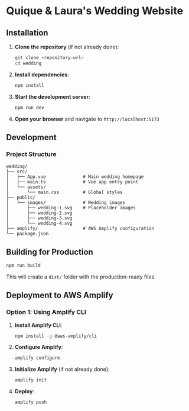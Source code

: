 # Quique & Laura's Wedding Website

## Installation

1. **Clone the repository** (if not already done):
   ```bash
   git clone <repository-url>
   cd wedding
   ```

2. **Install dependencies**:
   ```bash
   npm install
   ```

3. **Start the development server**:
   ```bash
   npm run dev
   ```

4. **Open your browser** and navigate to `http://localhost:5173`

## Development

### Project Structure

```
wedding/
├── src/
│   ├── App.vue              # Main wedding homepage
│   ├── main.ts              # Vue app entry point
│   └── assets/
│       └── main.css         # Global styles
├── public/
│   └── images/              # Wedding images
│       ├── wedding-1.svg    # Placeholder images
│       ├── wedding-2.svg
│       ├── wedding-3.svg
│       └── wedding-4.svg
├── amplify/                 # AWS Amplify configuration
└── package.json
```

## Building for Production

```bash
npm run build
```

This will create a `dist/` folder with the production-ready files.

## Deployment to AWS Amplify

### Option 1: Using Amplify CLI

1. **Install Amplify CLI**:
   ```bash
   npm install -g @aws-amplify/cli
   ```

2. **Configure Amplify**:
   ```bash
   amplify configure
   ```

3. **Initialize Amplify** (if not already done):
   ```bash
   amplify init
   ```

4. **Deploy**:
   ```bash
   amplify push
   ```
